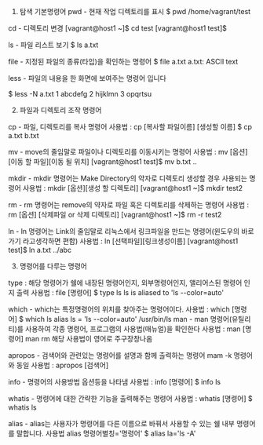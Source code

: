 1. 탐색 기본명령어
pwd - 현재 작업 디렉토리를 표시
$ pwd
/home/vagrant/test

cd -  디렉토리 변경
[vagrant@host1 ~]$ cd test
[vagrant@host1 test]$

ls - 파일 리스트 보기
$ ls 
a.txt

file - 지정된 파일의 종류(타입)을 확인하는 명령어
$ file a.txt
a.txt: ASCII text

less -  파일의 내용을 한 화면에 보여주는 명령어 입니다 

$ less -N a.txt
1 abcdefg
2 hijklmn
3 opqrtsu

2. 파일과 디렉토리 조작 명령어

cp -  파일, 디렉토리를 복사 명령어
사용법 : cp [복사할 파일이름] [생성할 이름]
$ cp a.txt b.txt

mv - move의 줄임말로 파일이나 디렉토리를 이동시키는 명령어
사용법 :  mv [옵션][이동 할 파일][이동 될 위치]
[vagrant@host1 test]$ mv b.txt ..

mkdir - mkdir 명령어는 Make Directory의 약자로 디렉토리 생성할 경우 사용되는 명령어
사용법 : mkdir [옵션][생성 할 디렉토리]
[vagrant@host1 ~]$ mkdir test2

rm - rm 명령어는 remove의 약자로 파일 혹은 디렉토리를 삭제하는 명령어
사용법 : rm [옵션] [삭제파일 or 삭제 디렉토리]
[vagrant@host1 ~]$ rm -r test2

ln - ln 명령어는 Link의 줄임말로 리눅스에서 링크파일을 만드는 명령어(윈도우의 바로가기 라고생각하면 편함)
사용법 : ln [선택파일][링크생성이름]
[vagrant@host1 test]$ ln a.txt ../abc

3. 명령어를 다루는 명령어

type : 해당 명령어가 쉘에 내장된 명령어인지, 외부명령어인지, 앨리어스된 명령어 인지 출력
사용법 : file [명령어]
$ type ls
ls is aliased to 'ls --color=auto'

which - which는 특정명령어의 위치를 찾아주는 명령어이다.
사용법 : which [명령어]
$ which ls
alias ls = 'ls --color=auto'
	/usr/bin/ls
man -  man 명령어(유틸리티)를 사용하여 각종 명령어, 프로그램의 사용법(매뉴얼)을 확인한다
사용법 : man [명령어]
man rm
해당 사용법이 영어로 주구장창나옴

apropos - 검색어와 관련있는 명령어를 설명과 함께 출력하는 명령어 mam -k 명령어와 동일
사용법 : apropos [검색어]

info - 명령어의 사용방법 옵션등을 나타냄
사용법 : info [명령어]
$ info ls

whatis - 명령어에 대한 간략한 기능을 출력해주는 명령어
사용법 : whatis [명령어]
$ whatis ls

alias -  alias는 사용자가 명령어를 다른 이름으로 바꿔서 사용할 수 있는 쉘 내부 명령어를 말합니다. 
사용법 alias 명령어별칭='명령어'
$ alias la='ls -A'
